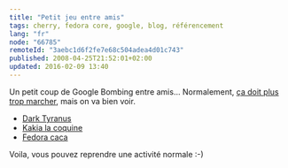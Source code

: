 ```yaml
---
title: "Petit jeu entre amis"
tags: cherry, fedora core, google, blog, référencement
lang: "fr"
node: "66785"
remoteId: "3aebc1d6f2fe7e68c504adea4d01c743"
published: 2008-04-25T21:52:01+02:00
updated: 2016-02-09 13:40
---
```


Un petit coup de Google Bombing entre amis… Normalement, [ça doit plus trop marcher](http://www.webrankinfo.com/actualites/200702-la-fin-des-google-bombings.htm), mais on va bien voir.

* [Dark Tyranus](http://www.nicolas-martinez.info/)
* [Kakia la coquine](http://t-ka.net/blog)
* [Fedora caca](http://www.llaumgui.com)

Voila, vous pouvez reprendre une activité normale :-)


